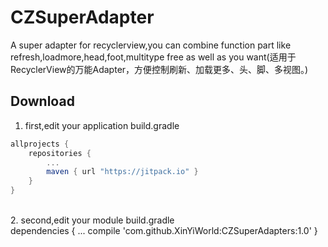 CZSuperAdapter
===================================
A super adapter for recyclerview,you can combine function part like refresh,loadmore,head,foot,multitype free as well as you want(适用于RecyclerView的万能Adapter，方便控制刷新、加载更多、头、脚、多视图。)
## Download
1. first,edit your application build.gradle<br />
```Groovy
allprojects {
    repositories {
        ...
        maven { url "https://jitpack.io" }
    }
}
```
<br />
2. second,edit your module build.gradle<br />
dependencies {
    ...
    compile 'com.github.XinYiWorld:CZSuperAdapters:1.0'
}
